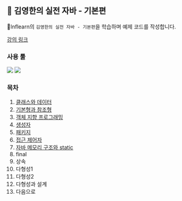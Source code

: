 ## 📖 김영한의 실전 자바 - 기본편

🍃Inflearn의 `김영한의 실전 자바 - 기본편`을 학습하며 예제 코드를 작성합니다.

[강의 링크](https://www.inflearn.com/course/%EA%B9%80%EC%98%81%ED%95%9C%EC%9D%98-%EC%8B%A4%EC%A0%84-%EC%9E%90%EB%B0%94-%EA%B8%B0%EB%B3%B8%ED%8E%B8#)

### 사용 툴
<img src="https://img.shields.io/badge/Java-007396?style=flat-square&logo=openjdk&logoColor=white"/> <img src="https://img.shields.io/badge/Eclipse IDE-2C2255?style=flat-square&logo=eclipseide&logoColor=white">

### 목차

1. [클래스와 데이터](https://github.com/ucream-sh/java-basic/tree/master/01_Class)
2. [기본형과 참조형](https://github.com/ucream-sh/java-basic/tree/master/02_Primitive_type_and_Reference_type)
3. [객체 지향 프로그래밍](https://github.com/clare-u/java-basic/tree/master/03_Object-Oriented-Programming)
4. [생성자](https://github.com/clare-u/java-basic/tree/master/04_Constructor)
5. [패키지](https://github.com/clare-u/java-basic/tree/master/05_Package)
6. [접근 제어자](https://github.com/clare-u/java-basic/tree/master/06_Access-Modifier)
7. [자바 메모리 구조와 static](https://github.com/clare-u/java-basic/tree/master/07_Static)
8. final
9. 상속
10. 다형성1
11. 다형성2
12. 다형성과 설계
13. 다음으로